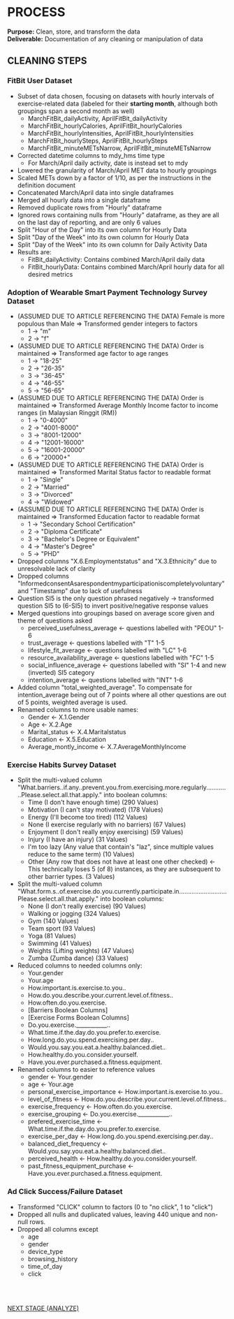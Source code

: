 # PROCESS
**Purpose:** Clean, store, and transform the data \
**Deliverable:** Documentation of any cleaning or manipulation of data

## CLEANING STEPS
### FitBit User Dataset
- Subset of data chosen, focusing on datasets with hourly intervals of exercise-related data (labeled for their **starting month**, although both groupings span a second month as well)
  - MarchFitBit_dailyActivity, AprilFitBit_dailyActivity
  - MarchFitBit_hourlyCalories, AprilFitBit_hourlyCalories
  - MarchFitBit_hourlyIntensities, AprilFitBit_hourlyIntensities
  - MarchFitBit_hourlySteps, AprilFitBit_hourlySteps
  - MarchFitBit_minuteMETsNarrow, AprilFitBit_minuteMETsNarrow
- Corrected datetime columns to mdy_hms time type
  - For March/April daily activity, date is instead set to mdy
- Lowered the granularity of March/April MET data to hourly groupings
- Scaled METs down by a factor of 1/10, as per the instructions in the definition document
- Concatenated March/April data into single dataframes
- Merged all hourly data into a single dataframe
- Removed duplicate rows from "Hourly" dataframe
- Ignored rows containing nulls from "Hourly" dataframe, as they are all on the last day of reporting, and are only 6 values
- Split "Hour of the Day" into its own column for Hourly Data
- Split "Day of the Week" into its own column for Hourly Data
- Split "Day of the Week" into its own column for Daily Activity Data
- Results are:
  - FitBit_dailyActivity: Contains combined March/April daily data
  - FitBit_hourlyData: Contains combined March/April hourly data for all desired metrics

### Adoption of Wearable Smart Payment Technology Survey Dataset
- (ASSUMED DUE TO ARTICLE REFERENCING THE DATA) Female is more populous than Male => Transformed gender integers to factors
  - 1 -> "m"
  - 2 -> "f"
- (ASSUMED DUE TO ARTICLE REFERENCING THE DATA) Order is maintained => Transformed age factor to age ranges
  - 1 -> "18-25"
  - 2 -> "26-35"
  - 3 -> "36-45"
  - 4 -> "46-55"
  - 5 -> "56-65"
- (ASSUMED DUE TO ARTICLE REFERENCING THE DATA) Order is maintained => Transformed Average Monthly Income factor to income ranges (in Malaysian Ringgit (RM))
  - 1 -> "0-4000"
  - 2 -> "4001-8000"
  - 3 -> "8001-12000"
  - 4 -> "12001-16000"
  - 5 -> "16001-20000"
  - 6 -> "20000+"
- (ASSUMED DUE TO ARTICLE REFERENCING THE DATA) Order is maintained => Transformed Marital Status factor to readable format
  - 1 -> "Single"
  - 2 -> "Married"
  - 3 -> "Divorced"
  - 4 -> "Widowed" 
- (ASSUMED DUE TO ARTICLE REFERENCING THE DATA) Order is maintained => Transformed Education factor to readable format
  - 1 -> "Secondary School Certification"
  - 2 -> "Diploma Certificate"
  - 3 -> "Bachelor's Degree or Equivalent"
  - 4 -> "Master's Degree"
  - 5 -> "PHD"
- Dropped columns "X.6.Employmentstatus" and "X.3.Ethnicity" due to unresolvable lack of clarity
- Dropped columns "InformedconsentAsarespondentmyparticipationiscompletelyvoluntary" and "Timestamp" due to lack of usefulness
- Question SI5 is the only question phrased negatively -> transformed question SI5 to (6-SI5) to invert positive/negative response values
- Merged questions into groupings based on average score given and theme of questions asked
  - perceived_usefulness_average <- questions labelled with "PEOU" 1-6
  - trust_average <- questions labelled with "T" 1-5
  - lifestyle_fit_average <- questions labelled with "LC" 1-6
  - resource_availability_average <- questions labelled with "FC" 1-5
  - social_influence_average <- questions labelled with "SI" 1-4 and new (inverted) SI5 category
  - intention_average <- questions labelled with "INT" 1-6
- Added column "total_weighted_average". To compensate for intention_average being out of 7 points where all other questions are out of 5 points, weighted average is used.
- Renamed columns to more usable names:
  - Gender <- X.1.Gender
  - Age <- X.2.Age
  - Marital_status <- X.4.Maritalstatus
  - Education <- X.5.Education
  - Average_montly_income <- X.7.AverageMonthlyIncome

### Exercise Habits Survey Dataset
- Split the multi-valued column "What.barriers..if.any..prevent.you.from.exercising.more.regularly.............Please.select.all.that.apply." into boolean columns:
  - Time (I don't have enough time) (290 Values)
  - Motivation (I can't stay motivated) (178 Values)
  - Energy (I'll become too tired) (112 Values)
  - None (I exercise regularly with no barriers) (67 Values)
  - Enjoyment (I don't really enjoy exercising) (59 Values)
  - Injury (I have an injury) (31 Values) 
  - I'm too lazy (Any value that contain's "laz", since multiple values reduce to the same term) (10 Values)
  - Other (Any row that does not have at least one other checked) <- This technically loses 5 (of 8) instances, as they are subsequent to other barrier types. (3 Values)
- Split the multi-valued column "What.form.s..of.exercise.do.you.currently.participate.in...........................Please.select.all.that.apply." into boolean columns:
  - None (I don't really exercise) (90 Values)
  - Walking or jogging (324 Values)
  - Gym (140 Values)
  - Team sport (93 Values)
  - Yoga (81 Values)
  - Swimming (41 Values)
  - Weights (Lifting weights) (47 Values)
  - Zumba (Zumba dance) (33 Values)
- Reduced columns to needed columns only:
  - Your.gender
  - Your.age
  - How.important.is.exercise.to.you..
  - How.do.you.describe.your.current.level.of.fitness..
  - How.often.do.you.exercise.
  - [Barriers Boolean Columns]
  - [Exercise Forms Boolean Columns]
  - Do.you.exercise.___________..
  - What.time.if.the.day.do.you.prefer.to.exercise.
  - How.long.do.you.spend.exercising.per.day..
  - Would.you.say.you.eat.a.healthy.balanced.diet..
  - How.healthy.do.you.consider.yourself.
  - Have.you.ever.purchased.a.fitness.equipment.
- Renamed columns to easier to reference values
  - gender <- Your.gender
  - age <- Your.age
  - personal_exercise_importance <- How.important.is.exercise.to.you..
  - level_of_fitness <- How.do.you.describe.your.current.level.of.fitness..
  - exercise_frequency <- How.often.do.you.exercise.
  - exercise_grouping <- Do.you.exercise.___________..
  - prefered_exercise_time <- What.time.if.the.day.do.you.prefer.to.exercise.
  - exercise_per_day <- How.long.do.you.spend.exercising.per.day..
  - balanced_diet_frequency <- Would.you.say.you.eat.a.healthy.balanced.diet..
  - perceived_health <- How.healthy.do.you.consider.yourself.
  - past_fitness_equipment_purchase <- Have.you.ever.purchased.a.fitness.equipment.

### Ad Click Success/Failure Dataset
- Transformed "CLICK" column to factors (0 to "no click", 1 to "click")
- Dropped all nulls and duplicated values, leaving 440 unique and non-null rows.
- Dropped all columns except
  - age
  - gender
  - device_type
  - browsing_history
  - time_of_day
  - click

<br/><br/>

[NEXT STAGE (ANALYZE)](https://github.com/araabe2/Google-Data-Analytics-Certificate-Case-Study-Bellabeat/blob/main/Phase%204:%20Analysis.md)
